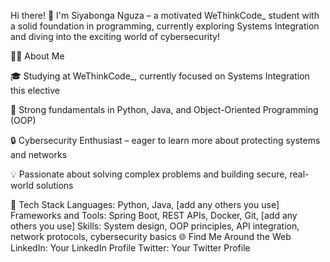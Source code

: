 Hi there! 👋
I'm Siyabonga Nguza – a motivated WeThinkCode_ student with a solid foundation in programming, 
currently exploring Systems Integration and diving into the exciting world of cybersecurity!

🧑‍💻 About Me

🎓 Studying at WeThinkCode_, currently focused on Systems Integration this elective

💪 Strong fundamentals in Python, Java, and Object-Oriented Programming (OOP)

🔒 Cybersecurity Enthusiast – eager to learn more about protecting systems and networks

💡 Passionate about solving complex problems and building secure, real-world solutions

🚀 Tech Stack
Languages: Python, Java, [add any others you use]
Frameworks and Tools: Spring Boot, REST APIs, Docker, Git, [add any others you use]
Skills: System design, OOP principles, API integration, network protocols, cybersecurity basics
🌐 Find Me Around the Web
LinkedIn: Your LinkedIn Profile
Twitter: Your Twitter Profile
